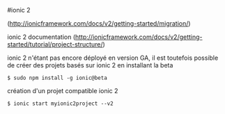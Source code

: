 #ionic 2

(http://ionicframework.com/docs/v2/getting-started/migration/)

ionic 2 documentation (http://ionicframework.com/docs/v2/getting-started/tutorial/project-structure/)

ionic 2 n'étant pas encore déployé en version GA, il est toutefois possible de créer des projets basés sur ionic 2 en installant la beta

```$ sudo npm install -g ionic@beta```

création d'un projet compatible ionic 2

```$ ionic start myionic2project --v2```
